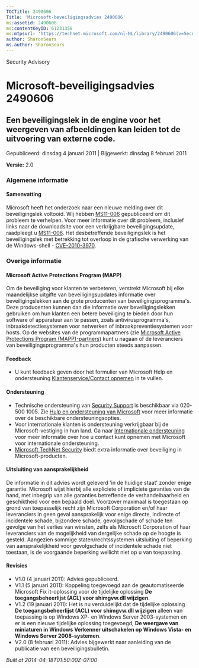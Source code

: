 ```yaml
---
TOCTitle: 2490606
Title: 'Microsoft-beveiligingsadvies 2490606'
ms:assetid: 2490606
ms:contentKeyID: 61231358
ms:mtpsurl: 'https://technet.microsoft.com/nl-NL/library/2490606(v=Security.10)'
author: SharonSears
ms.author: SharonSears
---
```


Security Advisory

Microsoft-beveiligingsadvies 2490606
====================================

Een beveiligingslek in de engine voor het weergeven van afbeeldingen kan leiden tot de uitvoering van externe code.
-------------------------------------------------------------------------------------------------------------------

Gepubliceerd: dinsdag 4 januari 2011 | Bijgewerkt: dinsdag 8 februari 2011

**Versie:** 2.0

### Algemene informatie

#### Samenvatting

Microsoft heeft het onderzoek naar een nieuwe melding over dit beveiligingslek voltooid. Wij hebben [MS11-006](http://technet.microsoft.com/security/bulletin/ms11-006) gepubliceerd om dit probleem te verhelpen. Voor meer informatie over dit probleem, inclusief links naar de downloadsite voor een verkrijgbare beveiligingsupdate, raadpleegt u [MS11-006](http://technet.microsoft.com/security/bulletin/ms11-006). Het desbetreffende beveiligingslek is het beveiligingslek met betrekking tot overloop in de grafische verwerking van de Windows-shell - [CVE-2010-3970](http://www.cve.mitre.org/cgi-bin/cvename.cgi?name=cve-2010-3970).

### Overige informatie

#### Microsoft Active Protections Program (MAPP)

Om de beveiliging voor klanten te verbeteren, verstrekt Microsoft bij elke maandelijkse uitgifte van beveiligingsupdates informatie over beveiligingslekken aan de grote producenten van beveiligingsprogramma's. Deze producenten kunnen dan die informatie over beveiligingslekken gebruiken om hun klanten een betere beveiliging te bieden door hun software of apparatuur aan te passen, zoals antivirusprogramma's, inbraakdetectiesystemen voor netwerken of inbraakpreventiesystemen voor hosts. Op de websites van de programmapartners (zie [Microsoft Active Protections Program (MAPP)-partners](http://www.microsoft.com/security/msrc/mapp/partners.mspx)) kunt u nagaan of de leveranciers van beveiligingsprogramma's hun producten steeds aanpassen.

#### Feedback

-   U kunt feedback geven door het formulier van Microsoft Help en ondersteuning [Klantenservice/Contact opnemen](https://support.microsoft.com/common/survey.aspx?scid=sw;en;1257&amp;showpage=1&amp;ws=technet&amp;sd=tech) in te vullen.

#### Ondersteuning

-   Technische ondersteuning van [Security Support](http://go.microsoft.com/fwlink/?linkid=21131) is beschikbaar via 020-500 1005. Zie [Hulp en ondersteuning van Microsoft](http://support.microsoft.com/) voor meer informatie over de beschikbare ondersteuningsopties.
-   Voor internationale klanten is ondersteuning verkrijgbaar bij de Microsoft-vestiging in hun land. Ga naar [Internationale ondersteuning](http://go.microsoft.com/fwlink/?linkid=21155) voor meer informatie over hoe u contact kunt opnemen met Microsoft voor internationale ondersteuning.
-   [Microsoft TechNet Security](http://go.microsoft.com/fwlink/?linkid=21132) biedt extra informatie over beveiliging in Microsoft-producten.

#### Uitsluiting van aansprakelijkheid

De informatie in dit advies wordt geleverd 'in de huidige staat' zonder enige garantie. Microsoft wijst hierbij alle expliciete of impliciete garanties van de hand, met inbegrip van alle garanties betreffende de verhandelbaarheid en geschiktheid voor een bepaald doel. Voorzover maximaal is toegestaan op grond van toepasselijk recht zijn Microsoft Corporation en/of haar leveranciers in geen geval aansprakelijk voor enige directe, indirecte of incidentele schade, bijzondere schade, gevolgschade of schade ten gevolge van het verlies van winsten, zelfs als Microsoft Corporation of haar leveranciers van de mogelijkheid van dergelijke schade op de hoogte is gesteld. Aangezien sommige staten/rechtssystemen uitsluiting of beperking van aansprakelijkheid voor gevolgschade of incidentele schade niet toestaan, is de voorgaande beperking wellicht niet op u van toepassing.

#### Revisies

-   V1.0 (4 januari 2011): Advies gepubliceerd.
-   V1.1 (5 januari 2011): Koppeling toegevoegd aan de geautomatiseerde Microsoft Fix it-oplossing voor de tijdelijke oplossing **De toegangsbeheerlijst (ACL) voor shimgvw.dll wijzigen**.
-   V1.2 (19 januari 2011): Het is nu verduidelijkt dat de tijdelijke oplossing **De toegangsbeheerlijst (ACL) voor shimgvw.dll wijzigen** alleen van toepassing is op Windows XP- en Windows Server 2003-systemen en er is een nieuwe tijdelijke oplossing toegevoegd, **De weergave van miniaturen in Windows Verkenner uitschakelen op Windows Vista- en Windows Server 2008-systemen**.
-   V2.0 (8 februari 2011): Advies bijgewerkt naar aanleiding van de publicatie van een beveiligingsbulletin.

*Built at 2014-04-18T01:50:00Z-07:00*
